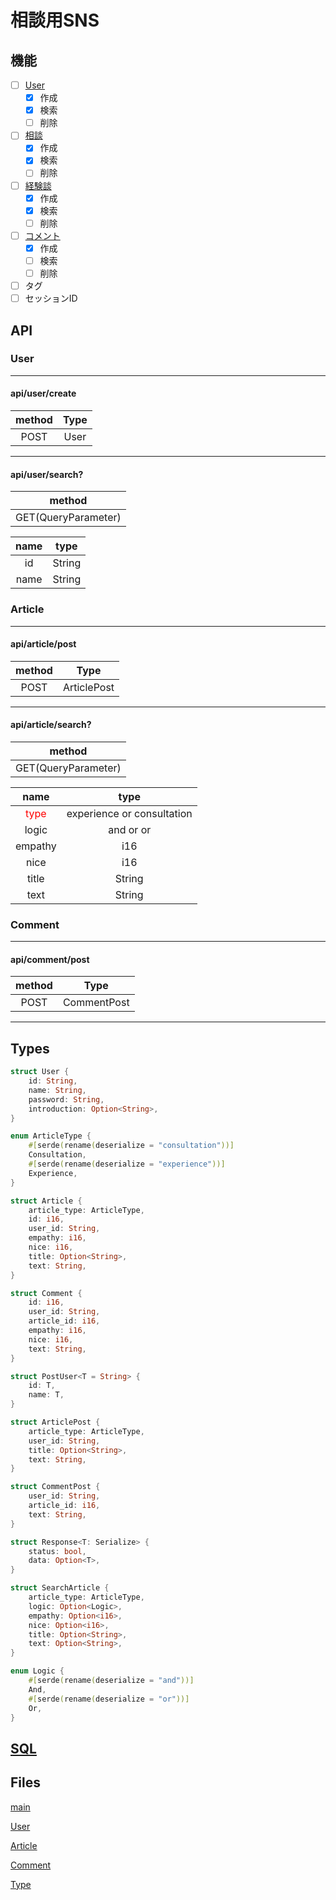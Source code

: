 # 相談用SNS

## 機能

- [ ] [User](#user)
  - [x] 作成
  - [x] 検索
  - [ ] 削除
- [ ] [相談](#article)
  - [x] 作成
  - [x] 検索
  - [ ] 削除
- [ ] [経験談](#article)
  - [x] 作成
  - [x] 検索
  - [ ] 削除
- [ ] [コメント](#comment)
  - [x] 作成
  - [ ] 検索
  - [ ] 削除
- [ ] タグ
- [ ] セッションID

## API

### User

---

#### api/user/create

|method|Type|
| :--: | :--: |
| POST | User|

---

#### api/user/search?

|method|
| :--: |
|GET(QueryParameter)|

|name|type|
| :--: | :--: |
|id|String|
|name|String|

### Article

---

#### api/article/post

|method|Type|
| :--: | :--: |
|POST| ArticlePost|

---

#### api/article/search?

|method|
| :--: |
|GET(QueryParameter)|

|name|type|
| :--: | :--: |
|<span style="color: red; ">type</span>|experience or consultation|
|logic| and or or|
|empathy|i16|
|nice|i16|
|title|String|
|text|String|

### Comment

---

#### api/comment/post

|method|Type|
| :--: | :--: |
| POST | CommentPost|

---

## Types

``` rust
struct User {
    id: String,
    name: String,
    password: String,
    introduction: Option<String>,
}

enum ArticleType {
    #[serde(rename(deserialize = "consultation"))]
    Consultation,
    #[serde(rename(deserialize = "experience"))]
    Experience,
}

struct Article {
    article_type: ArticleType,
    id: i16,
    user_id: String,
    empathy: i16,
    nice: i16,
    title: Option<String>,
    text: String,
}

struct Comment {
    id: i16,
    user_id: String,
    article_id: i16,
    empathy: i16,
    nice: i16,
    text: String,
}

struct PostUser<T = String> {
    id: T,
    name: T,
}

struct ArticlePost {
    article_type: ArticleType,
    user_id: String,
    title: Option<String>,
    text: String,
}

struct CommentPost {
    user_id: String,
    article_id: i16,
    text: String,
}

struct Response<T: Serialize> {
    status: bool,
    data: Option<T>,
}

struct SearchArticle {
    article_type: ArticleType,
    logic: Option<Logic>,
    empathy: Option<i16>,
    nice: Option<i16>,
    title: Option<String>,
    text: Option<String>,
}

enum Logic {
    #[serde(rename(deserialize = "and"))]
    And,
    #[serde(rename(deserialize = "or"))]
    Or,
}
```

## [SQL](migrations/20240326061154_migrate.sql)

## Files

[main](src/main.rs)

[User](src/user.rs)

[Article](src/article.rs)

[Comment](src/comment.rs)

[Type](src/types.rs)
